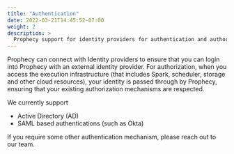```yaml
---
title: "Authentication"
date: 2022-03-21T14:45:52-07:00
weight: 2
description: >
  Prophecy support for identity providers for authentication and authorization
---
```


Prophecy can connect with Identity providers to ensure that you can login into Prophecy with an external identity
provider. For authorization, when you access the execution infrastructure (that includes Spark, scheduler, storage and
other cloud resources), your identity is passed through by Prophecy, ensuring that your existing authorization mechanisms
are respected.

We currently support

- Active Directory (AD)
- SAML based authentications (such as Okta)

If you require some other authentication mechanism, please reach out to our team.
